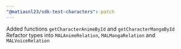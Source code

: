 ```yaml
---
"@matiasnl23/sdk-test-characters": patch
---
```


Added functions `getCharacterAnimeById` and `getCharacterMangaById`
Refactor types into `MALAnimeRelation`, `MALMangaRelation` and `MALVoiceRelation`
